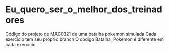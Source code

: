 # Eu_quero_ser_o_melhor_dos_treinadores
Código do projeto de MAC0321 de uma batalha pokemon simulada
Cada exercício tem seu próprio branch
O código Batalha_Pokemon é diferente em cada exercício
